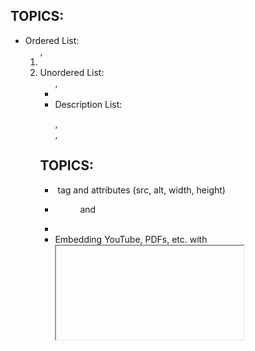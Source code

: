 ## TOPICS:
- Ordered List:<ol>, <li>
- Unordered List:<ul>, <li>
- Description List:<dl>, <dt>, <dd>

## TOPICS:
- <img> tag and attributes (src, alt, width, height)
- <figure> and <figcaption>
- <audio>, <video> tags
- Embedding YouTube, PDFs, etc. with <iframe>

## TOPICS: 
<table>, <thead>, <tbody>, <tfoot>
<tr>, <th>, <td>
Table attributes: colspan, rowspan
Table styling best practices
